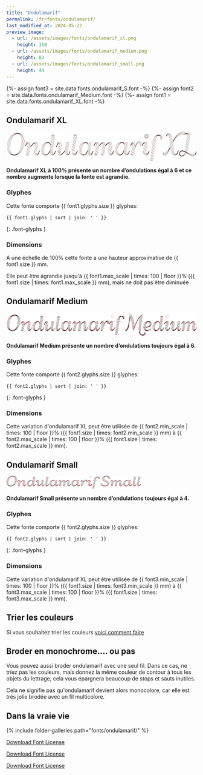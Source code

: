 ```yaml
---
title: "Ondulamarif"
permalink: /fr/fonts/ondulamarif/
last_modified_at: 2024-05-22
preview_image:
  - url: /assets/images/fonts/ondulamarif_xl.png
    height: 110
  - url: /assets/images/fonts/ondulamarif_medium.png
    height: 82
  - url: /assets/images/fonts/ondulamarif_small.png
    height: 44
---
```

{%- assign font3 = site.data.fonts.ondulamarif_S.font -%}
{%- assign font2 = site.data.fonts.ondulamarif_Medium.font -%}
{%- assign font1 = site.data.fonts.ondulamarif_XL.font -%}


## Ondulamarif XL
<img 
     src="/assets/images/fonts/ondulamarif_xl.png"
     alt="Ondulamarif XL " height="77">
     
**Ondulamarif XL à 100% présente un nombre d’ondulations  égal à  6 et ce nombre augmente lorsque la fonte  est agrandie.**

### Glyphes

Cette fonte comporte  {{ font1.glyphs.size }} glyphes:

```
{{ font1.glyphs | sort | join: ' ' }}
```
{: .font-glyphs }


### Dimensions

A une échelle de  100% cette fonte a une hauteur approximative de  {{ font1.size }} mm. 

Elle peut être agrandie jusqu'à   {{ font1.max_scale | times: 100 | floor }}% ({{ font1.size | times: font1.max_scale }} mm), mais ne doit pas être diminuée

## Ondulamarif Medium

<img 
     src="/assets/images/fonts/ondulamarif_medium.png"
     alt="Ondulamarif Medium " height="61">
     
**Ondulamarif Medium  présente un nombre d’ondulations toujours égal à  6.**

### Glyphes

Cette fonte comporte  {{ font2.glyphs.size }} glyphes:

```
{{ font2.glyphs | sort | join: ' ' }}
```
{: .font-glyphs }



###  Dimensions

Cette variation d'ondulamarif XL   peut être utilisée 
 de {{ font2.min_scale | times: 100 | floor }}% ({{ font1.size | times: font2.min_scale }} mm)
à {{ font2.max_scale | times: 100 | floor }}% ({{ font1.size | times: font2.max_scale }} mm).

## Ondulamarif Small
<img 
     src="/assets/images/fonts/ondulamarif_small.png"
     alt="Ondulamarif Small " height="33">

**Ondulamarif Small présente un nombre d’ondulations toujours égal à  4.**

### Glyphes

Cette fonte comporte  {{ font2.glyphs.size }} glyphes:

```
{{ font2.glyphs | sort | join: ' ' }}
```
{: .font-glyphs }


### Dimensions

Cette variation d'ondulamarif XL   peut être utilisée 
 de {{ font3.min_scale | times: 100 | floor }}% ({{ font1.size | times: font3.min_scale }} mm)
à {{ font3.max_scale | times: 100 | floor }}% ({{ font1.size | times: font3.max_scale }} mm).

## Trier les couleurs 

Si vous souhaitez trier les  couleurs [voici comment faire](https://inkstitch.org/fr/docs/lettering/#tri-des-couleurs)

## Broder en monochrome.... ou pas

Vous pouvez aussi broder ondulamarif avec une seul fil. Dans ce cas, ne triez pas les couleurs, mais donnez la même couleur de contour à tous les objets du lettrage, cela vous épargnera beaucoup de stops et sauts inutiles. 

Cela ne signifie pas qu'ondulamarif devient alors monocolore, car elle est très jolie brodée avec un fil multicolore.



## Dans la vraie vie


{% include folder-galleries path="fonts/ondulamarif/" %}

[Download Font License](https://github.com/inkstitch/inkstitch/tree/main/fonts/ondulamarif_XL/LICENSE)

[Download Font License](https://github.com/inkstitch/inkstitch/tree/main/fonts/ondulamarif_Medium/LICENSE)

[Download Font License](https://github.com/inkstitch/inkstitch/tree/main/fonts/ondulamarif_S/LICENSE)

